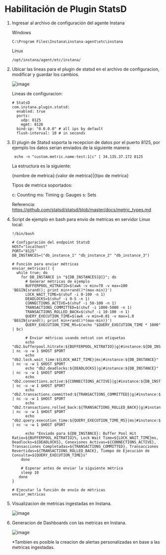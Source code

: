 # Habilitación de Plugin StatsD

1. Ingresar al archivo de configuración del agente Instana

   Windows

       C:\Program Files\Instana\instana-agent\etc\instana

   Linux

       /opt/instana/agent/etc/instana/

2. Ubicar las lineas para el plugin de statsd en el archivo de configuracion, modificar y guardar los cambios.

   ![image](https://github.com/user-attachments/assets/0522fb2e-75e6-4c37-95e3-109887972d39)

   Lineas de configuracion:

       # StatsD
       com.instana.plugin.statsd:
         enabled: true
         ports:
           udp: 8125
           mgmt: 8126
         bind-ip: "0.0.0.0" # all ips by default
         flush-interval: 10 # in seconds

3. El plugin de Statsd soporta la recepcion de datos por el puerto 8125, por ejemplo los datos serian enviados de la siguiente manera:

        echo -n "custom.metric.name-test:1|c" | 34.135.37.172 8125

   La estructura es la siguiente:

    {nombre de metrica}:{valor de metrica}|{tipo de metrica} 
   
   Tipos de metrica soportados:

    c: Counting
    ms: Timing
    g: Gauges
    s: Sets
   
    Referencia: https://github.com/statsd/statsd/blob/master/docs/metric_types.md

4. Script de ejemplo en bash para envio de metricas en servidor Linux local:


       !/bin/bash
        
       # Configuración del endpoint StatsD
       HOST="localhost"
       PORT="8125"
       DB_INSTANCES=("db_instance_1" "db_instance_2" "db_instance_3")
        
       # Función para enviar métricas
       enviar_metricas() {
         while true; do
           for DB_INSTANCE in "${DB_INSTANCES[@]}"; do
             # Generar métricas de ejemplo
             BUFFERPOOL_HITRATIO=$(awk -v min=70 -v max=100 'BEGIN{srand(); print min+rand()*(max-min)}')
             LOCK_WAIT_TIME=$(shuf -i 0-100 -n 1)
             DEADLOCKS=$(shuf -i 0-5 -n 1)
             CONNECTIONS_ACTIVE=$(shuf -i 50-100 -n 1)
             TRANSACTIONS_COMMITTED=$(shuf -i 1000-5000 -n 1)
             TRANSACTIONS_ROLLED_BACK=$(shuf -i 10-100 -n 1)
             QUERY_EXECUTION_TIME=$(awk -v min=0.01 -v max=1.0 'BEGIN{srand(); print min+rand()*(max-min)}')
             QUERY_EXECUTION_TIME_MS=$(echo "$QUERY_EXECUTION_TIME * 1000" | bc)
       
             # Enviar métricas usando netcat con etiquetas
             echo "db2.bufferpool.hitrate:${BUFFERPOOL_HITRATIO}|g|#instance:${DB_INSTANCE}" | nc -u -w 1 $HOST $PORT
             echo "db2.lock.wait_time:${LOCK_WAIT_TIME}|ms|#instance:${DB_INSTANCE}" | nc -u -w 1 $HOST $PORT
             echo "db2.deadlocks:${DEADLOCKS}|g|#instance:${DB_INSTANCE}" | nc -u -w 1 $HOST $PORT
             echo "db2.connections.active:${CONNECTIONS_ACTIVE}|g|#instance:${DB_INSTANCE}" | nc -u -w 1 $HOST $PORT
             echo "db2.transactions.committed:${TRANSACTIONS_COMMITTED}|g|#instance:${DB_INSTANCE}" | nc -u -w 1 $HOST $PORT
             echo "db2.transactions.rolled_back:${TRANSACTIONS_ROLLED_BACK}|g|#instance:${DB_INSTANCE}" | nc -u -w 1 $HOST $PORT
             echo "db2.query.execution_time:${QUERY_EXECUTION_TIME_MS}|ms|#instance:${DB_INSTANCE}" | nc -u -w 1 $HOST $PORT
        
             echo "Enviado para ${DB_INSTANCE}: Buffer Pool Hit Ratio=${BUFFERPOOL_HITRATIO}%, Lock Wait Time=${LOCK_WAIT_TIME}ms, Deadlocks=${DEADLOCKS}, Conexiones Activas=${CONNECTIONS_ACTIVE}, Transacciones Completadas=${TRANSACTIONS_COMMITTED}, Transacciones Revertidas=${TRANSACTIONS_ROLLED_BACK}, Tiempo de Ejecución de Consulta=${QUERY_EXECUTION_TIME}s"
           done
        
           # Esperar antes de enviar la siguiente métrica
           sleep 10
          done
       }
        
       # Ejecutar la función de envío de métricas
       enviar_metricas


5. Visualizacion de metricas ingestadas en Instana.

   ![image](https://github.com/user-attachments/assets/0c3ada60-4682-4096-8601-de00b861ce88)


6. Generacion de Dashboards con las metricas en Instana.

   ![image](https://github.com/user-attachments/assets/8764ed2a-f0ae-4342-9b4c-a8a4ab1c44ac)

   *Tambien es posible la creacion de alertas personalizadas en base a las metricas ingestadas.






